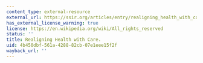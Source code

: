 ```yaml
---
content_type: external-resource
external_url: https://ssir.org/articles/entry/realigning_health_with_care#:~:text=Moving%20health%20resources%20from%20clinics,and%20quality%20of%20health%20care.
has_external_license_warning: true
license: https://en.wikipedia.org/wiki/All_rights_reserved
status: ''
title: Realigning Health with Care.
uid: 4b450dbf-561a-4288-82cb-07e1eee15f2f
wayback_url: ''
---
```

